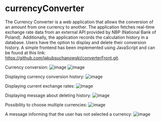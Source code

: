 # currencyConverter
The Currency Converter is a web application that allows the conversion of an amount from one currency to another. The application fetches real-time exchange rate data from an external API provided by NBP (National Bank of Poland). Additionally, the application records the calculation history in a database. Users have the option to display and delete their conversion history. A simple frontend has been implemented using JavaScript and can be found at this link: https://github.com/jakubsuchanowski/converterFront.git.

Currency conversion:
![image](https://github.com/jakubsuchanowski/currencyConverter/assets/82946460/b12cb65f-9328-4036-a48e-7e7be9999297)
![image](https://github.com/jakubsuchanowski/currencyConverter/assets/82946460/b727a166-52b5-4643-95f0-87797a13f2b8)

Displaying currency conversion history:
![image](https://github.com/jakubsuchanowski/currencyConverter/assets/82946460/166c3e75-61af-4f49-a706-144eb42f9a67)

Displaying current exchange rates:
![image](https://github.com/jakubsuchanowski/currencyConverter/assets/82946460/3289c531-8731-4e6d-b0fd-7fc281de828b)

Displaying message about deleting history:
![image](https://github.com/jakubsuchanowski/currencyConverter/assets/82946460/876c7231-cd16-420d-910c-59184b7b77d6)

Possibility to choose multiple currencies:
![image](https://github.com/jakubsuchanowski/currencyConverter/assets/82946460/02f77e08-d3f3-424f-ae3d-860eca05e4c4)

A message informing that the user has not selected a currency:
![image](https://github.com/jakubsuchanowski/currencyConverter/assets/82946460/052f403c-0563-43cc-a140-101f43dbf3c3)
